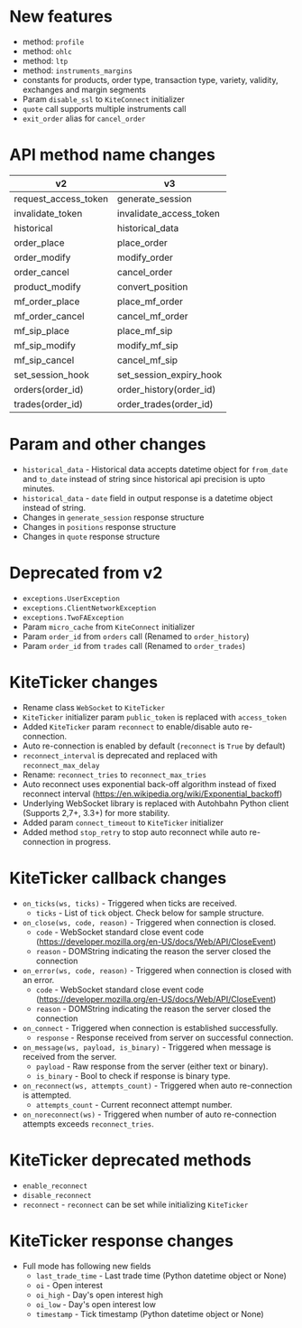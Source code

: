 New features
=============
- method: `profile`
- method: `ohlc`
- method: `ltp`
- method: `instruments_margins`
- constants for products, order type, transaction type, variety, validity, exchanges and margin segments
- Param `disable_ssl` to `KiteConnect` initializer
- `quote` call supports multiple instruments call
- `exit_order` alias for `cancel_order`

API method name changes
=======================
| v2  					| v3 						|
| ----------------- 	| -------------------------	|
| request_access_token	| generate_session			|
| invalidate_token		| invalidate_access_token	|
| historical			| historical_data			|
| order_place 			| place_order				|
| order_modify 			| modify_order				|
| order_cancel 			| cancel_order				|
| product_modify 		| convert_position			|
| mf_order_place 		| place_mf_order			|
| mf_order_cancel 		| cancel_mf_order			|
| mf_sip_place 			| place_mf_sip				|
| mf_sip_modify 		| modify_mf_sip				|
| mf_sip_cancel 		| cancel_mf_sip			  	|
| set_session_hook  	| set_session_expiry_hook 	|
| orders(order_id)		| order_history(order_id) 	|
| trades(order_id)		| order_trades(order_id)  	|

Param and other changes
=======================
- `historical_data` - Historical data accepts datetime object for `from_date` and `to_date` instead of string since historical api precision is upto minutes.
- `historical_data` - `date` field in output response is a datetime object instead of string.
- Changes in `generate_session` response structure
- Changes in `positions` response structure
- Changes in `quote` response structure

Deprecated from v2
==================
- `exceptions.UserException`
- `exceptions.ClientNetworkException`
- `exceptions.TwoFAException`
- Param `micro_cache` from `KiteConnect` initializer
- Param `order_id` from `orders` call (Renamed to `order_history`)
- Param `order_id` from `trades` call (Renamed to `order_trades`)

KiteTicker changes
==================
- Rename class `WebSocket` to `KiteTicker`
- `KiteTicker` initializer param `public_token` is replaced with `access_token`
- Added `KiteTicker` param `reconnect` to enable/disable auto re-connection.
- Auto re-connection is enabled by default (`reconnect` is `True` by default)
- `reconnect_interval` is deprecated and replaced with `reconnect_max_delay`
- Rename: `reconnect_tries` to `reconnect_max_tries`
- Auto reconnect uses exponential back-off algorithm instead of fixed reconnect interval (https://en.wikipedia.org/wiki/Exponential_backoff)
- Underlying WebSocket library is replaced with Autohbahn Python client (Supports 2,7+, 3.3+) for more stability.
- Added param `connect_timeout` to `KiteTicker` initializer
- Added method `stop_retry` to stop auto reconnect while auto re-connection in progress.

KiteTicker callback changes
===========================
- `on_ticks(ws, ticks)` -  Triggered when ticks are received.
	- `ticks` - List of `tick` object. Check below for sample structure.
- `on_close(ws, code, reason)` -  Triggered when connection is closed.
	- `code` - WebSocket standard close event code (https://developer.mozilla.org/en-US/docs/Web/API/CloseEvent)
	- `reason` - DOMString indicating the reason the server closed the connection
- `on_error(ws, code, reason)` -  Triggered when connection is closed with an error.
	- `code` - WebSocket standard close event code (https://developer.mozilla.org/en-US/docs/Web/API/CloseEvent)
	- `reason` - DOMString indicating the reason the server closed the connection
- `on_connect` -  Triggered when connection is established successfully.
	- `response` - Response received from server on successful connection.
- `on_message(ws, payload, is_binary)` -  Triggered when message is received from the server.
	- `payload` - Raw response from the server (either text or binary).
	- `is_binary` - Bool to check if response is binary type.
- `on_reconnect(ws, attempts_count)` -  Triggered when auto re-connection is attempted.
	- `attempts_count` - Current reconnect attempt number.
- `on_noreconnect(ws)` -  Triggered when number of auto re-connection attempts exceeds `reconnect_tries`.


KiteTicker deprecated methods
=============================
- `enable_reconnect`
- `disable_reconnect`
- `reconnect` - `reconnect` can be set while initializing `KiteTicker`

KiteTicker response changes
==========================
- Full mode has following new fields
    - `last_trade_time` - Last trade time (Python datetime object or None)
    - `oi` - Open interest
    - `oi_high` - Day's open interest high
    - `oi_low` - Day's open interest low
    - `timestamp` - Tick timestamp (Python datetime object or None)
